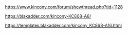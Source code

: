 https://www.kincony.com/forum/showthread.php?tid=1128


https://blakadder.com/kincony-KC868-A8/

https://templates.blakadder.com/kincony_KC868-A16.html


